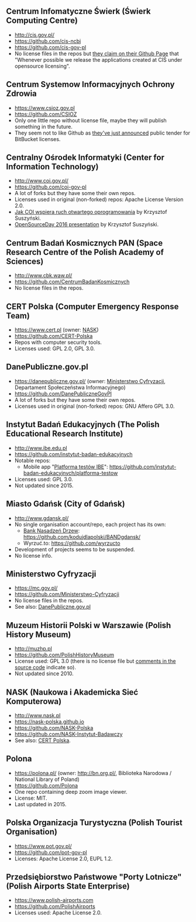 ## Centrum Infomatyczne Świerk (Świerk Computing Centre)
- http://cis.gov.pl/
- https://github.com/cis-ncbj
- https://github.com/cis-gov-pl
- No license files in the repos but [they claim on their Github Page][3] that "Whenever possible we release the applications created at CIŚ under opensource licensing".

## Centrum Systemow Informacyjnych Ochrony Zdrowia
- https://www.csioz.gov.pl
- https://github.com/CSIOZ
- Only one little repo without license file, maybe they will publish something in the future.
- They seem not to like Github as [they've just announced][4] public tender for BitBucket licenses.

## Centralny Ośrodek Informatyki (Center for Information Technology)
- http://www.coi.gov.pl/
- https://github.com/coi-gov-pl
- A lot of forks but they have some their own repos.
- Licenses used in original (non-forked) repos: Apache License Version 2.0.
- [Jak COI wspiera ruch otwartego oprogramowania][1] by Krzysztof Suszyński.
- [OpenSourceDay 2016 presentation][2] by Krzysztof Suszyński.

## Centrum Badań Kosmicznych PAN (Space Research Centre of the Polish Academy of Sciences)
- http://www.cbk.waw.pl/
- https://github.com/CentrumBadanKosmicznych
- No license files in the repos.

## CERT Polska (Computer Emergency Response Team)
- https://www.cert.pl (owner: [NASK](#nask-naukowa-i-akademicka-siec-komputerowa))
- https://github.com/CERT-Polska
- Repos with computer security tools.
- Licenses used: GPL 2.0, GPL 3.0.

## DanePubliczne.gov.pl
- https://danepubliczne.gov.pl/ (owner: [Ministerstwo Cyfryzacji](#ministerstwo-cyfryzacji), Departament Społeczeństwa Informacyjnego)
- https://github.com/DanePubliczneGovPl
- A lot of forks but they have some their own repos.
- Licenses used in original (non-forked) repos: GNU Affero GPL 3.0.

## Instytut Badań Edukacyjnych (The Polish Educational Research Institute)
- http://www.ibe.edu.pl
- https://github.com/instytut-badan-edukacyjnych
- Notable repos:
  - Mobile app "[Platforma testów IBE][6]": https://github.com/instytut-badan-edukacyjnych/platforma-testow
- Licenses used: GPL 3.0.
- Not updated since 2015.

## Miasto Gdańsk (City of Gdańsk)
- http://www.gdansk.pl/
- No single organisation account/repo, each project has its own:
  - [Bank Nasadzeń Drzew][5]: https://github.com/kodujdlapolski/BANDgdansk/
  - Wyrzuć.to: https://github.com/wyrzucto
- Development of projects seems to be suspended.
- No license info.

## Ministerstwo Cyfryzacji
- https://mc.gov.pl/
- https://github.com/Ministerstwo-Cyfryzacji
- No license files in the repos.
- See also: [DanePubliczne.gov.pl](#danepublicznegovpl)

## Muzeum Historii Polski w Warszawie (Polish History Museum)
- http://muzhp.pl
- https://github.com/PolishHistoryMuseum
- License used: GPL 3.0 (there is no license file but [comments in the source code][7] indicate so).
- Not updated since 2010.

## NASK (Naukowa i Akademicka Sieć Komputerowa)
- http://www.nask.pl
- https://nask-polska.github.io
- https://github.com/NASK-Polska
- https://github.com/NASK-Instytut-Badawczy
- See also: [CERT Polska](#cert-polska-computer-emergency-response-team).

## Polona
- https://polona.pl/ (owner: http://bn.org.pl/, Biblioteka Narodowa / National Library of Poland)
- https://github.com/Polona
- One repo containing deep zoom image viewer.
- License: MIT.
- Last updated in 2015.

## Polska Organizacja Turystyczna (Polish Tourist Organisation)
- https://www.pot.gov.pl/
- https://github.com/pot-gov-pl
- Licenses: Apache License 2.0, EUPL 1.2.

## Przedsiębiorstwo Państwowe "Porty Lotnicze" (Polish Airports State Enterprise)
- https://www.polish-airports.com
- https://github.com/PolishAirports
- Licenses used: Apache License 2.0.

[1]: http://www.coi.gov.pl/artykul/jak-coi-wspiera-ruch-otwartego-oprogramowania.html
[2]: http://cardil.github.io/osd2016-opensource/
[3]: https://cis-ncbj.github.io/
[4]: https://www.csioz.gov.pl/zamowienia-publiczne/szczegoly/zakup-oprogramowania-bitbucket-server-licencja-komercyjna-na-100-uzytkownikow/
[5]: https://bandgdansk.com/
[6]: https://github.com/instytut-badan-edukacyjnych/platforma-testow/raw/master/Docs/Manual%20(pl).pdf
[7]: https://github.com/PolishHistoryMuseum/PH100/blob/master/src/mhp_ph/mainForm.java
[8]: http://infostrow.pl/wiadomosci/internetowy-sad-zapchany-pozwami/cid,76286,a
